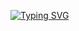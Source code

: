 [![Typing SVG](https://readme-typing-svg.herokuapp.com?font=Roboto&weight=700&size=50&pause=1000&color=2073e8&center=true&vCenter=true&random=false&width=1000&height=100&lines=%3C%2FCherPrado%3E)](https://git.io/typing-svg)
